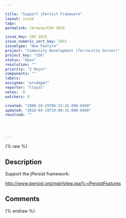 ```yaml
---

title: "Support jPersist Framework"
layout: issue
tags: 
permalink: /browse/CDV-1015

issue_key: CDV-1015
issue_numeric_sort_key: 1015
issuetype: "New Feature"
project: "Community Development (Terracotta Server)"
project_key: "CDV"
status: "Open"
resolution: ""
priority: "2 Major"
components: ""
labels: 
assignee: "prodmgmt"
reporter: "ttayal"
votes:  0
watchers: 0

created: "2008-10-29T06:33:26.000-0400"
updated: "2010-03-19T19:00:15.000-0400"
resolved: ""




---
```


{% raw %}

## Description

<div markdown="1" class="description">

Support the jPersist framework: 

http://www.jpersist.org/mainView.jwa?c=jPersistFeatures 

</div>

## Comments



{% endraw %}
